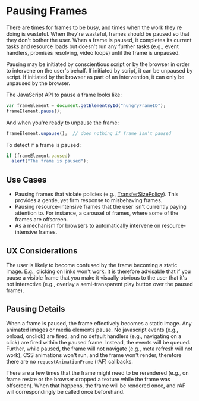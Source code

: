 # Pausing Frames

There are times for frames to be busy, and times when the work they're doing is wasteful. When they're wasteful, frames should be paused so that they don't bother the user. When a frame is paused, it completes its current tasks and resource loads but doesn't run any further tasks (e.g., event handlers, promises resolving, video loops) until the frame is unpaused. 

Pausing may be initiated by conscientious script or by the browser in order to intervene on the user's behalf. If initiated by script, it can be unpaused by script. If initiated by the browser as part of an intervention, it can only be unpaused by the browser. 

The JavaScript API to pause a frame looks like:

```javascript
var frameElement = document.getElementById("hungryFrameID");
frameElement.pause();
```

And when you're ready to unpause the frame:
```javascript
frameElement.unpause();  // does nothing if frame isn't paused
```

To detect if a frame is paused:
```javascript
if (frameElement.paused) 
  alert("The frame is paused");
```

## Use Cases
* Pausing frames that violate policies (e.g., [TransferSizePolicy](https://github.com/WICG/transfer-size)). This provides a gentle, yet firm response to misbehaving frames.
* Pausing resource-intensive frames that the user isn't currently paying attention to. For instance, a carousel of frames, where some of the frames are offscreen.
* As a mechanism for browsers to automatically intervene on resource-intensive frames.

## UX Considerations
The user is likely to become confused by the frame becoming a static image. E.g., clicking on links won't work. It is therefore advisable that if you pause a visible frame that you make it visually obvious to the user that it's not interactive (e.g., overlay a semi-transparent play button over the paused frame).

## Pausing Details
When a frame is paused, the frame effectively becomes a static image. Any animated images or media elements pause. No javascript events (e.g., onload, onclick) are fired, and no default handlers (e.g., navigating on a click) are fired within the paused frame. Instead, the events will be queued. Further, while paused, the frame will not navigate (e.g., meta refresh will not work), CSS animations won't run, and the frame won't render, therefore there are no  `requestAnimationFrame` (rAF) callbacks. 

There are a few times that the frame might need to be rerendered (e.g., on frame resize or the browser dropped a texture while the frame was offscreen). When that happens, the frame will be rendered once, and rAF will correspondingly be called once beforehand.

